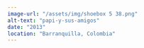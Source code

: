 ```yaml
---
image-url: "/assets/img/shoebox 5 38.png"
alt-text: "papi-y-sus-amigos"
date: "2013"
location: "Barranquilla, Colombia"
---
```


